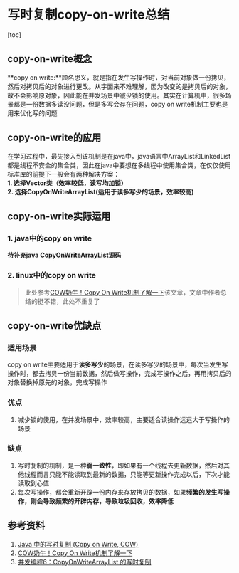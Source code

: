 # 写时复制copy-on-write总结

[toc]

## copy-on-write概念
**copy on write:**顾名思义，就是指在发生写操作时，对当前对象做一份拷贝，然后对拷贝后的对象进行更改。从字面来不难理解，因为改变的是拷贝后的对象，故不会影响原对象，因此能在并发场景中减少锁的使用。其实在计算机中，很多场景都是一份数据多读没问题，但是多写会存在问题，copy on write机制主要也是用来优化写的问题

## copy-on-write的应用
在学习过程中，最先接入到该机制是在java中，java语言中ArrayList和LinkedList都是线程不安全的集合类，因此在java中要想在多线程中使用集合类，在仅仅使用标准库的前提下一般会有两种解决方案：  
**1. 选择Vector类（效率较低，读写均加锁）**  
**2. 选择CopyOnWriteArrayList(适用于读多写少的场景，效率较高)**


## copy-on-write实际运用

### 1. java中的copy on write

**待补充java CopyOnWriteArrayList源码**

### 2. linux中的copy on write

> 此处参考[COW奶牛！Copy On Write机制了解一下](https://juejin.im/post/5bd96bcaf265da396b72f855)该文章，文章中作者总结的挺不错，此处不重复了


## copy-on-write优缺点

### 适用场景

copy on write主要适用于**读多写少**的场景，在读多写少的场景中，每次当发生写操作时，都去拷贝一份当前数据，然后做写操作，完成写操作之后，再用拷贝后的对象替换掉原先的对象，完成写操作

### 优点
1. 减少锁的使用，在并发场景中，效率较高，主要适合读操作远远大于写操作的场景

### 缺点
1. 写时复制的机制，是一种**弱一致性**，即如果有一个线程去更新数据，然后对其他线程而言只能不能读取到最新的数据，只能等更新操作完成以后，下次才能读取到心值
2. 每次写操作，都会重新开辟一份内存来存放拷贝的数据，如果**频繁的发生写操作，则会导致频繁的开辟内存，导致垃圾回收，效率降低**



## 参考资料

1. [Java 中的写时复制 (Copy on Write, COW)](https://juejin.im/post/5bc3065ce51d450e8e7758b5)
2. [COW奶牛！Copy On Write机制了解一下](https://juejin.im/post/5bd96bcaf265da396b72f855)
3. [并发编程6：CopyOnWriteArrayList 的写时复制](https://blog.csdn.net/u011240877/article/details/77426423)
